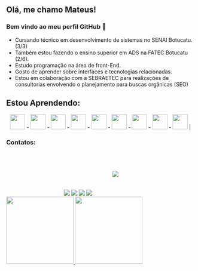 ## Olá, me chamo Mateus! 
### Bem vindo ao meu perfil GitHub 👋

- Cursando técnico em desenvolvimento de sistemas no SENAI Botucatu. (3/3)
- Também estou fazendo o ensino superior em ADS na FATEC Botucatu (2/6).
- Estudo programação na área de front-End.
- Gosto de aprender sobre interfaces e tecnologias relacionadas. 
- Estou em colaboração com a SEBRAETEC para realizações de consultorias envolvendo o planejamento para buscas orgânicas (SEO)
         
## Estou Aprendendo:
<div  align="center">
<img  src="https://cdn.jsdelivr.net/gh/devicons/devicon/icons/html5/html5-original.svg" width="40" height="40"/> - <img src="https://cdn.jsdelivr.net/gh/devicons/devicon/icons/css3/css3-original.svg" width="40" height="40"/> - <img src="https://cdn.jsdelivr.net/gh/devicons/devicon/icons/bootstrap/bootstrap-original.svg" width="40" height="40"/> - <img src="https://cdn.jsdelivr.net/gh/devicons/devicon/icons/figma/figma-original.svg" width="40" height="40"/> - <img src="https://cdn.jsdelivr.net/gh/devicons/devicon/icons/git/git-original.svg" width="40" height="40"/> - <img src="https://cdn.jsdelivr.net/gh/devicons/devicon/icons/javascript/javascript-original.svg" width="40" height="40"/> - <img src="https://cdn.jsdelivr.net/gh/devicons/devicon/icons/jquery/jquery-original.svg" width="40" height="40"/> - <img  src="https://cdn.jsdelivr.net/gh/devicons/devicon/icons/mysql/mysql-original-wordmark.svg" width="40" height="40"/> -
<img src="https://cdn.jsdelivr.net/gh/devicons/devicon/icons/c/c-original.svg"  width="40" height="40" /> |
          
</div>          
          
### Contatos:

<div align="center">
<a href="https://www.instagram.com/mateus_kmeliansky/" target="_blank"><img src="https://img.shields.io/badge/-Instagram-000000?style=for-the-badge&logo=instagram&logoColor=white" target="_blank"></a>
<a href = "mailto:contato@seu-usuário-aqui"><img src="https://img.shields.io/badge/Gmail-000000?style=for-the-badge&logo=gmail&logoColor=white" target="_blank"></a>
<a href="https://www.linkedin.com/in/mateus-vinicius-596460213/" target="_blank"><img src="https://img.shields.io/badge/-LinkedIn-000000?style=for-the-badge&logo=linkedin&logoColor=white" target="_blank"></a>
<a href="https://contate.me/mateus-kmeliansky" target="_blank"><img src="https://img.shields.io/badge/WhatsApp-000000?style=for-the-badge&logo=whatsapp&logoColor=white" target="_blank"></a>
<a href="https://www.tiktok.com/@mateuskmeliansky?lang=pt-BR" target="_blank"><img src="https://img.shields.io/badge/TikTok-000000?style=for-the-badge&logo=tiktok&logoColor=white" target="_blank" style="margin:50px;"></a>
</div>

<div>
<a href="https://github.com/kmeliansky">
<img height="180em" src="https://github-readme-stats.vercel.app/api/top-langs/?username=kmeliansky&layout=compact&langs_count=7&theme=dracula"/>
<img height="180em" src="https://github-readme-stats.vercel.app/api?username=kmeliansky&show_icons=true&theme=dracula&include_all_commits=true&count_private=true"/>
</div>
  
